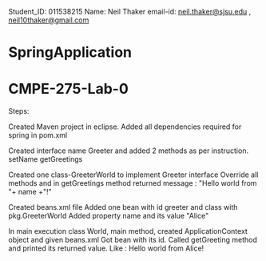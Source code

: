 Student_ID: 011538215
Name: Neil Thaker
email-id: neil.thaker@sjsu.edu , neil10thaker@gmail.com

# SpringApplication
# CMPE-275-Lab-0

Steps:

Created Maven project in eclipse.
Added all dependencies required for spring in pom.xml

Created interface name Greeter and added 2 methods as per instruction.
setName
getGreetings

Created one class-GreeterWorld to implement Greeter interface
Override all methods and in getGreetings method returned message : "Hello world from "+ name +"!"

Created beans.xml file
Added one bean with id greeter and class with pkg.GreeterWorld
Added property name and its value "Alice"

In main execution class World, main method, created ApplicationContext object and given beans.xml
Got bean with its id.
Called getGreeting method and printed its returned value.
Like : Hello world from Alice!
